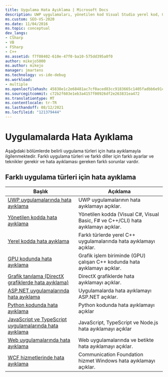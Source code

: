 ```yaml
---
title: Uygulama Hata Ayıklama | Microsoft Docs
description: UWP uygulamaları, yönetilen kod Visual Studio yerel kod, GPU kodu ve Web uygulamaları gibi farklı türlerde uygulamalar için hata ayıklamayı nasıl kullanabileceğinizi öğrenin.
ms.custom: SEO-VS-2020
ms.date: 11/04/2016
ms.topic: conceptual
dev_langs:
- CSharp
- VB
- FSharp
- C++
ms.assetid: f7f08402-610e-47f0-ba10-575dd395a0f0
author: mikejo5000
ms.author: mikejo
manager: jmartens
ms.technology: vs-ide-debug
ms.workload:
- multiple
ms.openlocfilehash: 45838e1c2e68481ac7cf0aced83cc9183665c1405fadbb6e91c6a1220309038c
ms.sourcegitcommit: c72b2f603e1eb3a4157f00926df2e263831ea472
ms.translationtype: MT
ms.contentlocale: tr-TR
ms.lasthandoff: 08/12/2021
ms.locfileid: "121379444"
---
```

# <a name="debugging-applications"></a>Uygulamalarda Hata Ayıklama
Aşağıdaki bölümlerde belirli uygulama türleri için hata ayıklamayla ilgilenmektedir. Farklı uygulama türleri ve farklı diller için farklı ayarlar ve teknikler gerekir ve hata ayıklaması gereken farklı sorunlar vardır.

## <a name="debugging-for-different-types-of-applications"></a>Farklı uygulama türleri için hata ayıklama

|Başlık|Açıklama|
|-|-|
|[UWP uygulamalarında hata ayıklama](../debugger/debugging-windows-store-and-windows-universal-apps.md)|UWP uygulamalarının hata ayıklamayı açıklar.|
|[Yönetilen kodda hata ayıklama](../debugger/debugging-managed-code.md)|Yönetilen kodda (Visual C#, Visual Basic, F# ve C++/CLI) hata ayıklamayı açıklar.|
|[Yerel kodda hata ayıklama](../debugger/debugging-native-code.md)|Farklı türlerde yerel C++ uygulamalarında hata ayıklamayı açıklar.|
|[GPU kodunda hata ayıklama](../debugger/debugging-gpu-code.md)|Grafik işlem biriminde (GPU) çalışan C++ kodunda hata ayıklamayı açıklar.|
|[Grafik tanılama (DirectX grafiklerde hata ayıklama)](graphics/visual-studio-graphics-diagnostics.md)|DirectX grafiklerde hata ayıklamayı açıklar.|
|[ASP.NET uygulamalarında hata ayıklama](../debugger/how-to-enable-debugging-for-aspnet-applications.md)|Uygulamalarda hata ayıklamayı ASP.NET açıklar.|
|[Python kodunda hata ayıklama](../python/tutorial-working-with-python-in-visual-studio-step-04-debugging.md)|Python kodunda hata ayıklamayı açıklar|
|[JavaScript ve TypeScript uygulamalarında hata ayıklama](../javascript/debug-nodejs.md)|JavaScript, TypeScript ve Node.js hata ayıklamayı açıklar|
|[Web uygulamalarında hata ayıklama](../debugger/debugging-web-applications.md)|Web uygulamalarında ve betikte hata ayıklamayı açıklar.|
|[WCF hizmetlerinde hata ayıklama](../debugger/debugging-wcf-services.md)|Communication Foundation hizmet Windows hata ayıklamayı açıklar.|